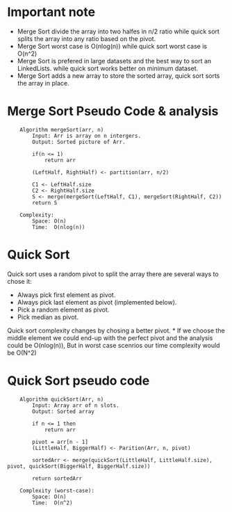 # Important note
* Merge Sort divide the array into two halfes in n/2 ratio while quick sort splits the array into any ratio based on the pivot.
* Merge Sort worst case is O(nlog(n)) while quick sort worst case is O(n^2)
* Merge Sort is prefered in large datasets and the best way to sort an LinkedLists. while quick sort works better on minimum dataset.
* Merge Sort adds a new array to store the sorted array, quick sort sorts the array in place. 


# Merge Sort Pseudo Code & analysis

``` 
    Algorithm mergeSort(arr, n)
        Input: Arr is array on n intergers.
        Output: Sorted picture of Arr.

        if(n <= 1) 
            return arr
        
        (LeftHalf, RightHalf) <- partition(arr, n/2)

        C1 <- LeftHalf.size
        C2 <- RightHalf.size
        S <- merge(mergeSort(LeftHalf, C1), mergeSort(RightHalf, C2))
        return S

    Complexity:
        Space: O(n)
        Time:  O(nlog(n))
```

# Quick Sort 
Quick sort uses a random pivot to split the array there are several ways to chose it:
  * Always pick first element as pivot. 
  * Always pick last element as pivot (implemented below).
  * Pick a random element as pivot.
  * Pick median as pivot.

Quick sort complexity changes by chosing a better pivot.
    * If we choose the middle element we could end-up with the perfect pivot and the analysis could be O(nlog(n)), But in worst case scenrios our time complexity would be O(N^2)

# Quick Sort pseudo code

```
    Algorithm quickSort(Arr, n)
        Input: Array arr of n slots.
        Output: Sorted array

        if n <= 1 then
            return arr
        
        pivot = arr[n - 1]
        (LittleHalf, BiggerHalf) <- Parition(Arr, n, pivot)

        sortedArr <- merge(quickSort(LittleHalf, LittleHalf.size), pivot, quickSort(BiggerHalf, BiggerHalf.size))

        return sortedArr
    
    Complexity (worst-case): 
        Space: O(n)
        Time:  O(n^2)
```